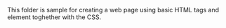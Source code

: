 This folder is sample for creating a web page using basic HTML tags and element toghether with the CSS.
